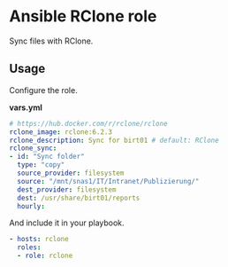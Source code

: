 # Ansible RClone role

Sync files with RClone.

## Usage

Configure the role.

**vars.yml**

```yml
# https://hub.docker.com/r/rclone/rclone
rclone_image: rclone:6.2.3
rclone_description: Sync for birt01 # default: RClone
rclone_sync:
- id: "Sync folder"
  type: "copy"
  source_provider: filesystem
  source: "/mnt/snas1/IT/Intranet/Publizierung/"
  dest_provider: filesystem
  dest: /usr/share/birt01/reports
  hourly: 
```

And include it in your playbook.

```yml
- hosts: rclone
  roles:
  - role: rclone
```
